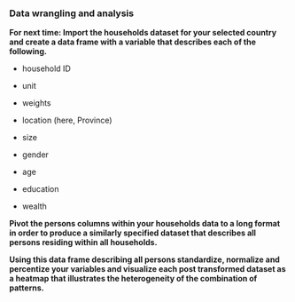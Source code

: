 ### Data wrangling and analysis

**For next time: Import the households dataset for your selected country and create a data frame with a variable that describes each of the following.**

- household ID

- unit

- weights

- location (here, Province)

- size

- gender

- age

- education

- wealth

**Pivot the persons columns within your households data to a long format in order to produce a similarly specified dataset that describes all persons residing within all households.**

**Using this data frame describing all persons standardize, normalize and percentize your variables and visualize each post transformed dataset as a heatmap that illustrates the heterogeneity of the combination of patterns.**
